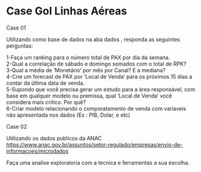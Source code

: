 # Case Gol Linhas Aéreas
 
Case 01

Utilizando como base de dados na aba dados , responda as seguintes perguntas:
																		
1-Faça um ranking para o número total de PAX por dia da semana.																	
2-Qual a correlação de sábado e domingo somados com o total de RPK?																		
3-Qual a média de ‘Monetário’ por mês por Canal? E a mediana?																	
4-Crie um forecast de PAX por ‘Local de Venda’ para os próximos 15 dias a contar da última data de venda. 	
5-Supondo que você precisa gerar um estudo para a área responsável, com base em qualquer modelo ou premissa, qual ‘Local de Venda’ você considera mais crítico. Por quê?	
6-Criar modelo relacionando o comporatamento de venda com variaveis não apresentada nos dados (Ex : PIB, Dolar, e etc)											
																		
																		
Case 02																		
																		
Utilizando os dados publicos da ANAC																		
https://www.anac.gov.br/assuntos/setor-regulado/empresas/envio-de-informacoes/microdados																		
																	
Faça uma analise exploratoria com a tecnica e ferramentas a sua escolha.

